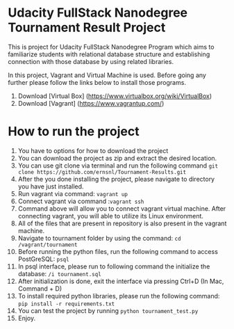 # Udacity FullStack Nanodegree Tournament Result Project

This is project for Udacity FullStack Nanodegree Program which aims to familiarize students with relational database structure and establishing connection with those database by using related libraries.

In this project, Vagrant and Virtual Machine is used. Before going any further please follow the links below to install those programs.

1. Download [Virtual Box] (https://www.virtualbox.org/wiki/VirtualBox)
2. Download [Vagrant] (https://www.vagrantup.com/)


# How to run the project

1. You have to options for how to download the project
  1. You can download the project as zip and extract the desired location.
  2. You can use git clone via terminal and run the following command  ```git clone https://github.com/ernsnl/Tournament-Results.git```
2. After the you done installing the project, please navigate to directory you have just installed.
3. Run vagrant via command:  ```vagrant up```
4. Connect vagrant via command :```vagrant ssh```
5. Command above will allow you to connect vagrant virtual machine. After connecting vagrant, you will able to utilize its Linux environment.
6. All of the files that are present in repository is also present in the vagrant machine.
7. Navigate to tournament folder by using the command: ```cd /vagrant/tournament```
8. Before running the python files, run the following command to access PostGreSQL: ```psql ```
9. In psql interface, please run to following command the initialize the database: ```/i tournament.sql ```
10. After initialization is done, exit the interface via pressing Ctrl+D (In Mac, Command + D)
11. To install required python libraries, please run the following command: ``` pip install -r requirements.txt ```
12. You can test the project by running ```python tournament_test.py ```
13. Enjoy.
